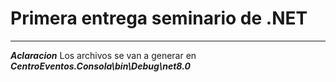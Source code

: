 # Primera entrega seminario de .NET


*** 
***Aclaracion***
Los archivos se van a generar en ***CentroEventos.Consola\bin\Debug\net8.0***
